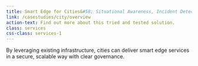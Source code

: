 ```yaml
---
title: Smart Edge for Cities&#58; Situational Awareness, Incident Detection & Forensic Analysis
link: /casestudies/city/overview
action-text: Find out more about this tried and tested solution.
class: services
css-class: services-1
---
```


By leveraging existing infrastructure, cities can deliver smart edge services in a secure, scalable way with clear governance. 